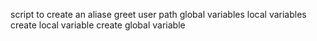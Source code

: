 script to create an aliase
greet user
path
global variables
local variables
create local variable
create global variable
